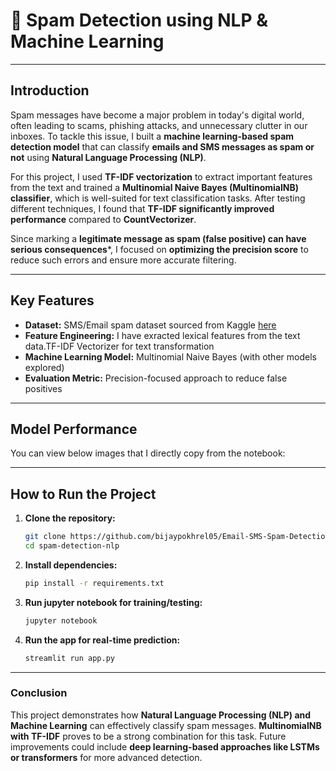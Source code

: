 # 📩 Spam Detection using NLP & Machine Learning
___
## Introduction
Spam messages have become a major problem in today's digital world, often leading to scams, phishing attacks, and unnecessary clutter in our inboxes. To tackle this issue, I built a **machine learning-based spam detection model** that can classify **emails and SMS messages as spam or not** using **Natural Language Processing (NLP)**.

For this project, I used **TF-IDF vectorization** to extract important features from the text and trained a **Multinomial Naive Bayes (MultinomialNB) classifier**, which is well-suited for text classification tasks. After testing different techniques, I found that **TF-IDF significantly improved performance** compared to **CountVectorizer**.

Since marking a **legitimate message as spam (false positive) can have serious consequences***, I focused on **optimizing the precision score** to reduce such errors and ensure more accurate filtering.
___
## Key Features
* **Dataset:** SMS/Email spam dataset sourced from Kaggle [here](https://www.kaggle.com/datasets/venky73/spam-mails-dataset)
* **Feature Engineering:** I have exracted lexical features from the text data.TF-IDF Vectorizer for text transformation
* **Machine Learning Model:** Multinomial Naive Bayes (with other models explored)
* **Evaluation Metric:** Precision-focused approach to reduce false positives
___
## Model Performance
You can view below images that I directly copy from the notebook:

___
## How to Run the Project
1. **Clone the repository:**
   ```bash
   git clone https://github.com/bijaypokhrel05/Email-SMS-Spam-Detection.git
   cd spam-detection-nlp
   ```
2. **Install dependencies:**
   ```bash
   pip install -r requirements.txt
   ```
3. **Run jupyter notebook for training/testing:**
   ```bash
   jupyter notebook
   ```
4. **Run the app for real-time prediction:**
   ```bash
   streamlit run app.py
   ```
___
### Conclusion
This project demonstrates how **Natural Language Processing (NLP) and Machine Learning** can effectively classify spam messages. **MultinomialNB with TF-IDF** proves to be a strong combination for this task. Future improvements could include **deep learning-based approaches like LSTMs or transformers** for more advanced detection.
